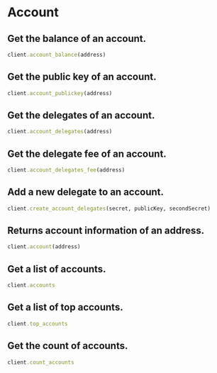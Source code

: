 # Account

## Get the balance of an account.

```ruby
client.account_balance(address)
```

## Get the public key of an account.

```ruby
client.account_publickey(address)
```

## Get the delegates of an account.

```ruby
client.account_delegates(address)
```

## Get the delegate fee of an account.

```ruby
client.account_delegates_fee(address)
```

## Add a new delegate to an account.

```ruby
client.create_account_delegates(secret, publicKey, secondSecret)
```

## Returns account information of an address.

```ruby
client.account(address)
```

## Get a list of accounts.

```ruby
client.accounts
```

## Get a list of top accounts.

```ruby
client.top_accounts
```

## Get the count of accounts.

```ruby
client.count_accounts
```

